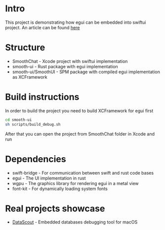 # Intro
This project is demonstrating how egui can be embedded into swiftui project. An article can be found [here](https://medium.com/@djalex566/fast-fluid-integrating-rust-egui-into-swiftui-30a218c502c1)

# Structure
- SmoothChat - Xcode project with swiftui implementation
- smooth-ui - Rust package with egui implementation
- smooth-ui/SmoothUI - SPM package with compiled egui implementation as XCFramework

# Build instructions
In order to build the project you need to build XCFramework for egui first 

```Bash
cd smooth-ui
sh scripts/build_debug.sh
```

After that you can open the project from SmoothChat folder in Xcode and run

# Dependencies
- swift-bridge - For communication between swift and rust code bases
- egui - The UI implementation in rust
- wgpu - The graphics library for rendering egui in a metal view
- font-kit - For dynamically loading system fonts

# Real projects showcase
- [DataScout](https://apps.apple.com/us/app/datascout-for-sqlite-swiftdata/id6737813684) - Embedded databases debugging tool for macOS
